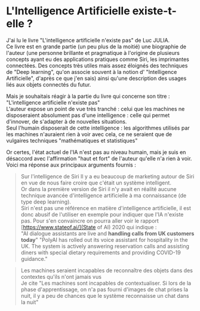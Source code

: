 # L'Intelligence Artificielle existe-t-elle ?

J'ai lu le livre "L'intelligence artificielle n'existe pas" de Luc JULIA.   
Ce livre est en grande partie (un peu plus de la moitié) une biographie de l'auteur 
(une personne brillante et pragmatique à l'origine de plusieurs concepts ayant eu des applications pratiques comme Siri, les imprimantes connectées. 
Des concepts très utiles mais assez éloignés des techniques de "Deep learning", qu'on associe souvent à la notion d' "Intelligence Artificielle", d'après ce que j'en sais) 
ainsi qu'une description des usages liés aux objets connectés du futur.  

Mais je souhaitais réagir à la partie du livre qui concerne son titre : "L'intelligence artificielle n'existe pas"  
L'auteur expose un point de vue très tranché : celui que les machines ne disposeraient absolument pas d'une intelligence : 
celle qui permet d'innover, de s'adapter à de nouvelles situations.  
Seul l'humain disposerait de cette intelligence : les algorithmes utilisés par les machines n'auraient rien à voir avec cela, 
ce ne seraient que de vulgaires techniques "mathématiques et statistiques"  

Or certes, l'état actuel de l'IA n'est pas au niveau humain, mais je suis en désaccord avec l'affirmation "haut et fort" de l'auteur qu'elle n'a rien à voir.  
Voici ma réponse aux principaux arguments fournis :

> Sur l'intelligence de Siri
Il y a eu beaucoup de marketing autour de Siri en vue de nous faire croire que c'était un système intelligent.  
Or dans la première version de Siri il n'y avait en réalité aucune technique avancée d'intelligence artificielle à ma connaissance (de type deep learning).  
Siri n'est pas une référence en matière d'intelligence artificielle, il est donc abusif de l'utiliser en exemple pour indiquer que l'IA n'existe pas.
Pour s'en convaincre on pourra aller voir le rapport [https://www.stateof.ai/](State of AI) 2020 qui indique :  
"AI dialogue assistants are live and **handling calls from UK customers today**"
"PolyAI has rolled out its voice assistant for hospitality in the UK. The system is actively answering reservation calls and assisting diners with special dietary requirements and providing COVID-19 guidance."  

> Les machines seraient incapables de reconnaître des objets dans des contextes qu'ils n'ont jamais vus  
Je cite "Les machines sont incapables de contextualiser. Si lors de la phase d'apprentissage, on n'a pas fourni d'images de chat prises la nuit, il y a peu de chances que le système reconnaisse un chat dans la nuit"  




